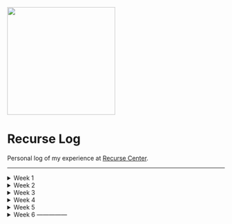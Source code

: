 <!-- <img style="width: 150px;" src="https://gifimage.net/wp-content/uploads/2018/06/student-writing-animated-gif-2.gif" /> -->
<!-- <img style="width: 250px;" src="https://gifimage.net/wp-content/uploads/2018/06/student-writing-animated-gif-1.gif" /> -->

<img style="width: 250px;" src="https://legendary-digital-network-assets.s3.amazonaws.com/wp-content/uploads/2020/06/13034626/picards-computer.jpg" />

# Recurse Log

Personal log of my experience at [Recurse Center](https://recurse.com).

---
<details>
  <summary>Week 1</summary>

## Week 1: Plans
- go to as much stuff as possible
- do a small / fun warm-up project

## Week 1: Reflections

### Accomplishments:
  - got a super basic home server working for the first time! 🤯
  - met the goal of going to a lot and meeting to a lot of great people

### Blockers:
  - got past minor blockers with port forwarding and static ip setup (mostly isp's fault)
  - couldn't get some more creative (incorrect) uses of express to work

### Interactions:
  - great interactions across the boar
  - surprised to have really positive / productive interactions with other teachers
  - got a starting point for tapping into the weird art / zine alumni community at recurse

### Feelings 
  - :::)))
  
### Takeaways:
  - RC community exceeds all expectations
  - shocked at how positive it feels here
  - working on random inspiration projects is more satisfying than I was expecting
  - creative coding is codename for minihackathon and its amazing

### Plans and changes for next week:
  - daily leetcode 😭
  - daily brainstorms (idea + why)
  - daily exercise group
  - zinebot
  - gallerybot

### What do you want to discuss with the group? 
(eureka moments, tips that worked really well for you, things you want to find a collaborator for, things you need help with, etc.)
  - building a publicly accessible home server is easier than building a herokuapp (??)

### Bonus Question: 
What are some things I'd like to work on during my batch that I haven't gotten around to planning yet?
  - a big weird esoteric art / code project (?)
  - some kind of practical platform for visual art hippies / art students (??)
  - start a zine / art weirdo group maybe

</details>

<details>
  <summary>Week 2</summary>

## Week 2: Plans
  - leetcode group ❌
  - exercise group ✅
  - daily brainstorm ☑️
  - zinebot ✅
  - gallerybot ❌

## Week 2: Reflections

### Accomplishments:
  - got a couple of good workouts in with the morning exercise group
  - got zinebot rebuilt, cleaned up and working
  - had an excellent pairing session working on zinebot
  - hosted first two meetings and they seemed to go really well
  - had productive project brainstorm

### Blockers:
  - having a cold was the only major hinderance
  - butting up against same speed issues with imagemagick
  - child care schedule still an issue (changes next week)

### Interactions:
  - great pairing session on zinebot
  - great zine / stickers group meeting

### Feelings 
  - tired / like I didn't get enough work done
  
### Takeaways:
  - got some great exposure to working in google colab and image manipuation using python
  - got over a nasty cold that derailed me for 2-3 days
  - got confirmation that image magick isn't a crazy tool to be using
  - got pointed towards client-side web-assembly version of imagemagick

### Plans and changes for next week:
  - 1-2 daily leetcodes
  - add 2-3 layouts to zinebot
  - basic gallerybot build / install
  - make budget / plan for solar server
  - get new homepage on server

### What do you want to discuss with the group? 
(eureka moments, tips that worked really well for you, things you want to find a collaborator for, things you need help with, etc.)
  - maybe get advice on gallerybot after basic build
  - get feedback on zinebot after 2-3 layouts done

### Bonus Question: 
What are some things I'd like to work on during my batch that I haven't gotten around to planning yet?
  - some kind of practical platform for visual art hippies / art students (??)
  - leetcode

### Links:
- https://colab.research.google.com/drive/1_x4oYRLcSQBvV8dew5_bgitPl7KCR5vm
- https://www.youtube.com/watch?v=bUHFg8CZFws
- https://www.youtube.com/watch?v=modXC5IWTJI
- https://colab.research.google.com/drive/1-iipm4fxO5iDY0IE3RsZ77gEUBz6yM3G
- https://www.amazon.com/gp/product/0060168358/
- https://www.explainxkcd.com/wiki/index.php/2347:_Dependency
- https://github.com/dlemstra/magick-wasm
- https://www.gravenimages.ink/texts/the-round-square.html
- https://www.google.com/search?q=max+msp&hl=en&sxsrf=ALiCzsbMKwEcOJExiIlLmD8Lzzna-I9pVQ:1664206350163&source=lnms&tbm=isch&sa=X&ved=2ahUKEwjLl9bi47L6AhXULkQIHYvSDCYQ_AUoAnoECAIQBA&biw=1089&bih=550&dpr=2#imgrc=RLHQ2X8Hzpkk9M
- https://gun.eco/
- https://headlessui.com/
- https://aaassembly.org/
- https://github.com/ctford/cljs-bach
- https://github.com/overtone/overtone
- https://juce.com/
- https://supercollider.github.io/
- https://www.youtube.com/watch?v=3UGO-qJ6Qdo
- https://www.youtube.com/watch?v=CTf0yE15zzI
- https://en.wikipedia.org/wiki/Wave_field_synthesis
- https://www.google.com/search?hl=en&q=pierre%20schaeffer
- https://sat-mtl.gitlab.io/documentation/satie/en/
- https://toplap.org/
- http://puredata.info/

</details>

<details>
  <summary>Week 3</summary>
  
## Week 3: Plan
  - 1-2 leetcode sessions
  - 2-3 zinebot layouts
  - mvp gallerybot build / install
  
### Week 3 Reflections:
  - coded a lot
  - finished zinebot basics!
  - had good art & chill meeting
  - no leetcode
  - felt like I coded too much
  - didnt get a lot of socializing in
  - had good meetings with Erika on Machine Learning
  - had a good meeting with Ed on job search / bootcamps / scifi
  - had clarity on other rc projects 
    - zinebot ✅
    - gallery-bot-net
    - solar-server
    - this-future-does-not-exist
    - drum-and-bass-bot
    - studio-swipe

  
### Links
- https://www.youtube.com/watch?v=2S0k12uZR14
- https://github.com/recursecenter/wiki/wiki/Checkins
- https://ohyay.co/
- https://climatebase.org/
- https://80000hours.org/
- https://www.amazon.com/Language-Night-Fantasy-Science-Fiction/dp/0060168358/ref=sr_1_4?crid=3IS8SF9ZQN984&keywords=ursula+le+guin+essays+sci+fi&qid=1665092955&sprefix=ursula+leguin+essays+sci+fi%2Caps%2C179&sr=8-4
- https://en.wikipedia.org/wiki/Il_Mare
- https://www.amazon.com/s?k=radio+free+albemuth
- https://www.bugsex.nyc/
- https://poolsuite.net/
- https://en.wikipedia.org/wiki/Samuel_Morse
- https://en.wikipedia.org/wiki/Stability_of_the_Solar_System
- https://presentations.recurse.com/?
- [ps1 blender styling](https://www.youtube.com/watch?v=m3Wf-EegBgg)
- https://tombetthauser.neocities.org/
- https://alexanderdouglasbrown.gitlab.io/sentient-ai/
- [bugsex mix](https://www.youtube.com/watch?v=VyCpzO9VDtw)
- [constructed language / conlang toki pona](https://www.youtube.com/watch?v=2EZihKCB9iw)
- https://en.wikipedia.org/wiki/Constructed_language
- [machine learning animal language](https://medium.com/@blaisea/can-machines-learn-how-to-behave-42a02a57fadb)
- [herman hesse - the glass bead game](https://en.wikipedia.org/wiki/The_Glass_Bead_Game)
- [erika's machine learning music (awesome)](https://soundcloud.com/conversationswithrocks/sets/fractal)
- [hanna's sticker archive (awesome)](https://github.com/hkolbeck/design-host)
- https://ziglang.org/
- https://napari.org/stable/
- [julia image processing](https://juliaimages.org/latest/tutorials/quickstart/)
- [research science software engineering careers](https://us-rse.org/)

---

- https://sonic-pi.net/tutorial.html#section-3-3
- https://in-thread.sonic-pi.net/
- https://github.com/Widdershin/sonic-pi-cli
- https://github.com/05gash/livecoding/blob/master/utils.rb
- https://github.com/Widdershin/sonic-pi-cli
- https://www.youtube.com/watch?v=GPan4gRSwZs
- https://github.com/thatkidnamedrox/live-coding-sonic-pi
- https://github.com/thatkidnamedrox/live-coding-sonic-pi-2
- https://supercollider.github.io/
- https://www.dogsonacid.com/threads/renegade-android-breaks.818922/
- https://freesound.org/
- https://puredata.info/
- https://leetcode.com/problems/word-search/
- https://roshambo.hbeck.dev/
- https://github.com/Widdershin/sonic-pi-cli

--- 

- https://news.ycombinator.com/item?id=33165836
- https://interconnected.org/home/2022/10/10/servers
- https://interconnected.org/home/2022/09/01/carbon

---

- https://www.amazon.com/s?k=the+age+of+ai
- https://www.amazon.com/Hacking-Art-Exploitation-Jon-Erickson/dp/1593271441

---

- https://encrypted-tbn0.gstatic.com/images?q=tbn:ANd9GcSOQZMjvtpYQ6KZjlP89CrErZQE7B5eRANUKA&usqp=CAU
- https://encrypted-tbn0.gstatic.com/images?q=tbn:ANd9GcTTUnFLMlGIp6LymBqCAw-FjWUx7RB_aC6XA6mkxpUC9Jn0dBLJtWpD6YEcixLbGB8-8fE&usqp=CAU
- https://www.123rf.com/photo_3694289_boring-books-sleepy-book-with-clipping-path.html
- https://previews.123rf.com/images/morphart/morphart1503/morphart150301218/37764173-vector-illustration-of-bored-little-boy-with-books-on-desk-.jpg
- https://image.shutterstock.com/image-vector/earth-emoji-laugh-happy-emoticon-260nw-1714355803.jpg
- https://encrypted-tbn0.gstatic.com/images?q=tbn:ANd9GcQdxQTZN968U2YWFRV344Y8mpwGy00ArXOCXG6g7sKBKtshRpIopCymmbIeUaTrkzIiTPg&usqp=CAU
- https://image.shutterstock.com/image-vector/3d-render-funny-cartoon-puppy-260nw-1140977813.jpg
- https://cdn.xxl.thumbs.canstockphoto.com/worried-emoticon-illustration-of-a-worried-emoticon-isolated-on-a-white-background-stock-illustrations_csp8942547.jpg
- https://encrypted-tbn0.gstatic.com/images?q=tbn:ANd9GcQsuACPevcG8wRwkDs-cUyG4PKglEBD3G87aS1QO3XASKvCGqUQ4QFKC5gIVamyIVj-2DI&usqp=CAU
- https://png.pngtree.com/png-clipart/20201208/original/pngtree-cartoon-mushroom-photography-clipart-png-image_5551790.jpg

---

- https://leetcode.com/problems/search-a-2d-matrix/submissions/
- https://leetcode.com/problems/search-a-2d-matrix-ii/
- https://micro.com/
- http://paperjs.org/
- https://www.jacksonpollockii.com/
- https://greensock.com/
- https://css-tricks.com/the-checkbox-hack/

---

- https://course.fast.ai/

---

- https://github.com/recursecenter/wiki/wiki/Checkins
- https://www.google.com/search?tbm=isch&q=mechanical%20calculator&tbs=imgo:1#imgrc=xrTkqgWGEkw01M
- https://duckduckgo.com/?t=ffab&q=mac+lc+iii&iax=images&ia=images
- https://duckduckgo.com/?t=ffab&q=mac+quadra+700&iax=images&ia=images
- https://www.google.com/search?q=teletype&hl=en&sxsrf=ALiCzsZA0RxvfwLoWv0sbOVB2Xl_S980gQ:1665414947970&source=lnms&tbm=isch&sa=X&ved=2ahUKEwjggoKT-tX6AhVKAzQIHbPZAOwQ_AUoAXoECAIQAw&biw=864&bih=633&dpr=2#imgrc=ljojnMXVRiY3VM
- http://catb.org/esr/jargon/html/koans.html
- http://catb.org/esr/jargon/html/magic-story.html

---

- https://www.iucn.org/resources?search_api_fulltext=california&rstype=All&thm=All&tpc=All&rgn=All&cntry=All&resource_type=All%23resources
- https://www.amazon.com/Half-Earth-Our-Planets-Fight-Life/dp/1631492527/ref=sr_1_1?keywords=half+earth&qid=1665207643&qu=eyJxc2MiOiIxLjcyIiwicXNhIjoiMS40NCIsInFzcCI6IjEuNjEifQ%3D%3D&sr=8-1

</details>

<details>
  <summary>Week 4</summary>
  
  - Completely forgot what I worked on but I remember it felt like a really good week.
</details>

<details>
  <summary>Week 5</summary>
  
## Plans
  - learn about machine learning!
  
## Reflections
  - had great meetings all week with the ML folks in my batch
  
## Accomplishments
  - started fast.ai and got a pairing project figured out for the rest of the batch maybe!
  
## Blockers
  - it was tough finding a starting point but I did!

## Interactions
  - meetings with Erika, Ben and Michael Nagle were awesome
  - good coffee chats too!
  - hanging out on the couches is always a good move!

## Feelings
  - feeling super excited about pairing on fast.ai!
  
## Takeaways
  - staying open to projects and talking to the ML people seems to have been the right move!
  
## Next Week
  - start coding out stable diffusion from scratch in rust with michael maybe! 🤞
  
## Links
- https://www.google.com/search?tbm=isch&q=paper%20architecture&tbs=imgo:1#imgrc=DNKNI-oQi-nhCM
- https://www.amazon.com/System-Design-Interview-Insiders-Guide/dp/1736049119/ref=sr_1_1?keywords=alex+xu+system+design&qid=1663267922&sr=8-1
- https://cternus.net/blog/2018/01/26/tackling-the-system-design-interview/
- https://github.com/saintmarina/neurofit
- https://github.com/cdkini
- https://www.recurse.com/jobs/advice#resume-advice
- https://realless.glitch.me/
- https://www.fast.ai/posts/part2-2022-preview.html#lesson-9adeep-dive
- https://waxy.org/2022/08/exploring-12-million-of-the-images-used-to-train-stable-diffusions-image-generator/
- [stable diffusion source images](https://laion-aesthetic.datasette.io/laion-aesthetic-6pls/images?_search=vermeer&_sort=rowid)
- [ivan images](https://photos.google.com/share/AF1QipPZDPQnh008JqicrWTH9yTQCD-Mw_GFvrLKLuwkTG33uzyMlrADRPEvfWefZxa8rw?obfsgid=100786738232291902119&email=TomBetthauser@gmail.com&pli=1&key=Q05QWGZRWlBJZEZ4RG9WalZyekQ5NlJsMDdqa093)
- [hugging face token](https://huggingface.co/settings/tokens)
- https://ml5js.org/
- [tarot deck](https://drive.google.com/drive/folders/1sZYKKkaEPgGNDtdv7RBVGt9MDX1FVY36)
- https://duckduckgo.com/?t=ffab&q=undone+animation&iax=videos&ia=videos&iai=https%3A%2F%2Fwww.youtube.com%2Fwatch%3Fv%3DnAxzDVb-aTY
- [give back hackathon](https://givebackhack.com/)
- https://stockfishchess.org/
- https://www.sciencedirect.com/science/article/pii/S0004370201001291
- https://raft.github.io/
- https://htmx.org/
- https://austinkleon.com/2021/02/19/ursula-k-le-guins-translation-of-the-tao-te-ching/
- https://pillow.readthedocs.io/en/stable/
- [recurser ai music](https://jxxcarlson.io/posts/2020-11-19-generative-art-music/)
- [blood orange](https://editor.p5js.org/hkolbeck/sketches/hWlAcvhQj)
- http://beatconnection.herokuapp.com/
- https://en.wikipedia.org/wiki/The_White_Goddess
- https://editor.p5js.org/hkolbeck/sketches/5edpf3eeo
- https://www.google.com/search?tbm=isch&q=david%20wojnarowicz%20painting&tbs=imgo:1#imgrc=SZQh2EYx94zY8M
- https://en.wikipedia.org/wiki/David_Wojnarowicz
- https://duckduckgo.com/?t=ffab&q=close+to+the+knives+by+david+wojnarowicz&ia=web
- [color theory](https://thebookofshaders.com/edit.php?log=160505191155)
- https://github.com/Stability-AI/stability-sdk
- https://www.decisionproblem.com/paperclips/index2.html
- https://www.powells.com/book/a-dictionary-of-critical-theory-9780313235276
- https://lexica.art/?prompt=7f030d69-05e1-49e9-9767-fb9999c49cae
- https://porkmail.org/era/unix/award
- [web assembly wasm image magick](https://github.com/KnicKnic/WASM-ImageMagick#demos-and-examples)
- https://codesandbox.io/s/yvn6rkr16z?file=/src/index.tsx
- [ai artist](https://twitter.com/dvsch)
  
  
  
</details>
  
  
<details>
  <summary>Week 6 —————</summary>
  
  ## Plans
  * fully dive in to fast.ai and rust with michael
  
  ## Reflections
  * felt like progress was a bit slow
  * blocked by rust syntax and environment / setup issues with notebooks
  
  ## Accomplishments:
  * felt like  I got off the ground with Rust
  * feel comfortable with Rust book / docs / basic concepts
  * feel like I can continue to learn rust independently after batch
  * felt like I got off the ground with using notebooks / gpu services
  * felt like I got some ownership over fast.ai
  * feel like I could continue working through it independently after batch
  * finally settled on interface for home server and shared link with some people
  * got some really interesting / inspiring prints sent to my printer
  * feeling really proud of that project
  * had great conversations on post-batch art show
  * got the ball rolling to talk over next steps with sonali
  
  ## Blockers:
  * hitting basic syntax walls with rust
  * feels like I need (and want) to go back and study rust fundamentals
  * hitting walls with environment set-up in notebooks / gpu service environments
  * not sure where to start in getting more experienced with those
  
  ## Interactions:
  * a lot of really inspiring conversations and pairing time with michael nagle
  * got out to another in-person meet up in SF with old bootcamp / employer community
  * got to talk more and think more about career path after batch
  * missed going to checkins a bit but felt like a good different side of the RC experience 
  
  ## Feelings:
  * feeling really positive / fulfilled with RC experience
  * feeling like I want to have some tangible output
  
  ## Takeaways:
  
  ## Next Week:
  
  ## Links:
  * https://pharmapsychotic.com/tools.html
  * https://github.com/fastai/diffusion-nbs/blob/master/suggested_tools.md
  * https://www.fast.ai/posts/part2-2022-preview.html#lesson-10custom-pipeline
  * https://www.youtube.com/watch?v=6StU6UtZEbU
  * https://forums.fast.ai/t/lesson-10-part-2-preview/101337
  * https://github.com/tombetthauser/fast-ai-notes/blob/main/README.md
  * https://github.com/fastai/course22p2/blob/master/nbs/01_matmul.ipynb
  * https://github.com/rust-lang/flate2-rs
  * https://github.com/fastai/diffusion-nbs
  
  
  
</details>
  
  
<!-- <details>
  <summary>Week X —————</summary>
  ## Plans
  ## Reflections
  ## Accomplishments:
  ## Blockers:
  ## Interactions:
  ## Feelings:
  ## Takeaways:
  ## Next Week:
  ## Links:
</details> -->
  

